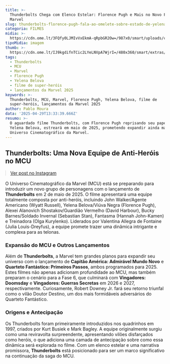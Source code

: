 ```yaml
---
title: >-
  Thunderbolts Chega com Elenco Estelar: Florence Pugh e Mais no Novo Filme da
  Marvel
slug: thunderbolts-florence-pugh-fala-ao-omelete-sobre-estado-de-yelena-no-filme
categoria: FILMES
midia: >-
  https://cdn.ome.lt/3FQfy0LJMIvVxEkmA-qRpbGR2Ow=/987x0/smart/uploads/conteudo/fotos/OMELETE_CAPA_-_2025-04-29T102209.229.png
tipoMidia: imagem
thumb: >-
  https://cdn.ome.lt/IJ9kgdifnTCic2LYeLNVpA7WjrI=/480x360/smart/extras/conteudos/omelete_THUMB_-_2025-04-29T102157.426.png
tags:
  - Thunderbolts
  - MCU
  - Marvel
  - Florence Pugh
  - Yelena Belova
  - filme de super-heróis
  - lançamentos da Marvel 2025
keywords: >-
  Thunderbolts, MCU, Marvel, Florence Pugh, Yelena Belova, filme de
  super-heróis, lançamentos da Marvel 2025
author: Pablo Moura
data: '2025-04-29T13:33:39.666Z'
resumo: >-
  O aguardado filme Thunderbolts, com Florence Pugh reprisando seu papel como
  Yelena Belova, estreará em maio de 2025, prometendo expandir ainda mais o
  Universo Cinematográfico da Marvel.
---
```


## Thunderbolts: Uma Nova Equipe de Anti-Heróis no MCU

<blockquote class="instagram-media" data-instgrm-permalink="https://www.instagram.com/reel/DJB86N7Oy_C/" data-instgrm-version="14" style="width:100%; max-width:540px; margin:1rem auto;"><a href="https://www.instagram.com/reel/DJB86N7Oy_C/">Ver post no Instagram</a></blockquote>

O Universo Cinematográfico da Marvel (MCU) está se preparando para introduzir um novo grupo de personagens com o lançamento de **Thunderbolts** em 2 de maio de 2025. O filme apresentará uma equipe totalmente composta por anti-heróis, incluindo John Walker/Agente Americano (Wyatt Russell), Yelena Belova/Viúva Negra (Florence Pugh), Alexei Alanovich Shostakov/Guardião Vermelho (David Harbour), Bucky Barnes/Soldado Invernal (Sebastian Stan), Fantasma (Hannah John-Kamen) e Treinadora (Olga Kurylenko). Liderados por Valentina Allegra de Fontaine (Julia Louis-Dreyfus), a equipe promete trazer uma dinâmica intrigante e complexa para as telonas.

### Expansão do MCU e Outros Lançamentos

Além de **Thunderbolts**, a Marvel tem grandes planos para expandir seu universo com o lançamento de **Capitão América: Admirável Mundo Novo** e **Quarteto Fantástico: Primeiros Passos**, ambos programados para 2025. Estes filmes não apenas adicionam profundidade ao MCU, mas também preparam o cenário para a Fase 6, que culminará com **Vingadores: Doomsday** e **Vingadores: Guerras Secretas** em 2026 e 2027, respectivamente. Curiosamente, Robert Downey Jr. fará seu retorno triunfal como o vilão Doutor Destino, um dos mais formidáveis adversários do Quarteto Fantástico.

### Origens e Antecipação

Os Thunderbolts foram primeiramente introduzidos nos quadrinhos em 1997, criados por Kurt Busiek e Mark Bagley. A equipe originalmente surgiu como uma reviravolta surpreendente, apresentando vilões disfarçados como heróis, o que adiciona uma camada de antecipação sobre como essa dinâmica será explorada no filme. Com um elenco estelar e uma narrativa promissora, **Thunderbolts** está posicionado para ser um marco significativo na continuação da saga do MCU.
